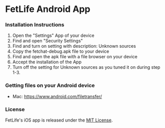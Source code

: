 # FetLife Android App

### Installation Instructions

1. Open the "Settings" App of your device
2. Find and open "Security Settings"
3. Find and turn on setting with description: Unknown sources
4. Copy the fetchat-debug.apk file to your device
5. Find and open the apk file with a file browser on your device
6. Accept the installation of the App
7. Turn off the setting for Unknown sources as you tuned it on during step 1-3.


### Getting files on your Android device

- Mac: https://www.android.com/filetransfer/


### License

FetLife's iOS app is released under the [MIT License](http://www.opensource.org/licenses/MIT).
